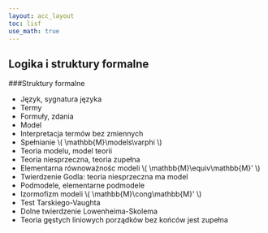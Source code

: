 ```yaml
---
layout: acc_layout
toc: lisf
use_math: true
---
```


Logika i struktury formalne
---

###Struktury formalne

* Język, sygnatura języka
* Termy
* Formuły, zdania
* Model  
* Interpretacja termów bez zmiennych
* Spełnianie \\( \mathbb{M}\models\varphi \\)
* Teoria modelu, model teorii
* Teoria niesprzeczna, teoria zupełna
* Elementarna równoważnośc modeli \\( \mathbb{M}\equiv\mathbb{M}' \\)
* Twierdzenie Godla: teoria niesprzeczna ma model
* Podmodele, elementarne podmodele
* Izormofizm modeli \\( \mathbb{M}\cong\mathbb{M}' \\)
* Test Tarskiego-Vaughta
* Dolne twierdzenie Lowenheima-Skolema 
* Teoria gęstych liniowych porządków bez końców jest zupełna